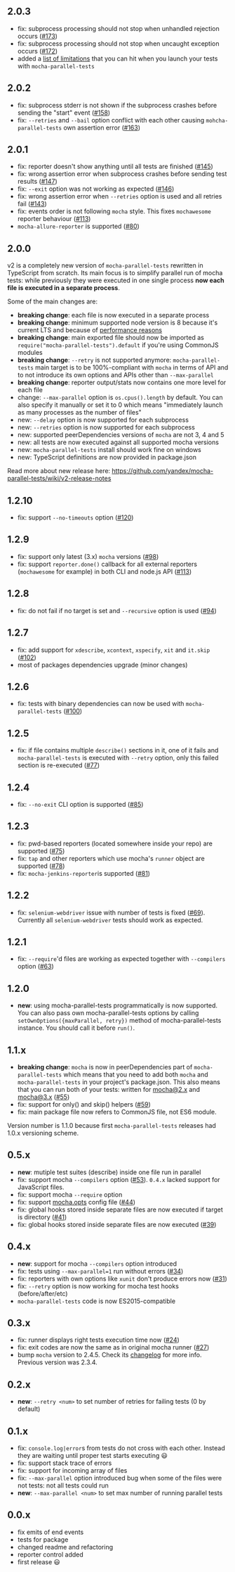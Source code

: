 ## 2.0.3

 * fix: subprocess processing should not stop when unhandled rejection occurs ([#173](https://github.com/yandex/mocha-parallel-tests/issues/173))
 * fix: subprocess processing should not stop when uncaught exception occurs ([#172](https://github.com/yandex/mocha-parallel-tests/issues/172))
 * added a [list of limitations](https://github.com/yandex/mocha-parallel-tests/wiki/Limitations) that you can hit when you launch your tests with `mocha-parallel-tests`

## 2.0.2

 * fix: subprocess stderr is not shown if the subprocess crashes before sending the "start" event ([#158](https://github.com/yandex/mocha-parallel-tests/issues/158))
 * fix: `--retries` and `--bail` option conflict with each other causing `mohcha-parallel-tests` own assertion error ([#163](https://github.com/yandex/mocha-parallel-tests/issues/163))

## 2.0.1

 * fix: reporter doesn't show anything until all tests are finished ([#145](https://github.com/yandex/mocha-parallel-tests/issues/145))
 * fix: wrong assertion error when subprocess crashes before sending test results ([#147](https://github.com/yandex/mocha-parallel-tests/issues/147))
 * fix: `--exit` option was not working as expected ([#146](https://github.com/yandex/mocha-parallel-tests/issues/146))
 * fix: wrong assertion error when `--retries` option is used and all retries fail ([#143](https://github.com/yandex/mocha-parallel-tests/issues/143))
 * fix: events order is not following `mocha` style. This fixes `mochawesome` reporter behaviour ([#113](https://github.com/yandex/mocha-parallel-tests/issues/113))
 * `mocha-allure-reporter` is supported ([#80](https://github.com/yandex/mocha-parallel-tests/issues/80))

## 2.0.0

v2 is a completely new version of `mocha-parallel-tests` rewritten in TypeScript from scratch. Its main focus is to simplify parallel run of mocha tests: while previously they were executed in one single process **now each file is executed in a separate process**.

Some of the main changes are:

 * **breaking change**: each file is now executed in a separate process
 * **breaking change**: minimum supported node version is 8 because it's current LTS and because of [performance reasons](https://blog.risingstack.com/important-features-fixes-node-js-version-8/)
 * **breaking change**: main exported file should now be imported as `require("mocha-parallel-tests").default` if you're using CommonJS modules
 * **breaking change**: `--retry` is not supported anymore: `mocha-parallel-tests` main target is to be 100%-compliant with `mocha` in terms of API and to not introduce its own options and APIs other than `--max-parallel`
 * **breaking change**: reporter output/stats now contains one more level for each file
 * change: `--max-parallel` option is `os.cpus().length` by default. You can also specify it manually or set it to 0 which means "immediately launch as many processes as the number of files"
 * new: `--delay` option is now supported for each subprocess
 * new: `--retries` option is now supported for each subprocess
 * new: supported peerDependencies versions of `mocha` are not 3, 4 and 5
 * new: all tests are now executed against all supported mocha versions
 * new: `mocha-parallel-tests` install should work fine on windows
 * new: TypeScript definitions are now provided in package.json

Read more about new release here: https://github.com/yandex/mocha-parallel-tests/wiki/v2-release-notes

## 1.2.10

 * fix: support `--no-timeouts` option ([#120](https://github.com/yandex/mocha-parallel-tests/issues/120))

## 1.2.9

 * fix: support only latest (3.x) `mocha` versions ([#98](https://github.com/yandex/mocha-parallel-tests/issues/98))
 * fix: support `reporter.done()` callback for all external reporters (`mochawesome` for example) in both CLI and node.js API ([#113](https://github.com/yandex/mocha-parallel-tests/issues/113))

## 1.2.8

 * fix: do not fail if no target is set and `--recursive` option is used ([#94](https://github.com/yandex/mocha-parallel-tests/issues/94))

## 1.2.7

 * fix: add support for `xdescribe`, `xcontext`, `xspecify`, `xit` and `it.skip` ([#102](https://github.com/yandex/mocha-parallel-tests/issues/102))
 * most of packages dependencies upgrade (minor changes)

## 1.2.6

 * fix: tests with binary dependencies can now be used with `mocha-parallel-tests` ([#100](https://github.com/yandex/mocha-parallel-tests/issues/100))

## 1.2.5

 * fix: if file contains multiple `describe()` sections in it, one of it fails and `mocha-parallel-tests` is executed with `--retry` option, only this failed section is re-executed ([#77](https://github.com/yandex/mocha-parallel-tests/issues/77))

## 1.2.4

 * fix: `--no-exit` CLI option is supported ([#85](https://github.com/yandex/mocha-parallel-tests/issues/85))

## 1.2.3

 * fix: pwd-based reporters (located somewhere inside your repo) are supported ([#75](https://github.com/yandex/mocha-parallel-tests/issues/75))
 * fix: `tap` and other reporters which use mocha's `runner` object are supported ([#78](https://github.com/yandex/mocha-parallel-tests/issues/78))
 * fix: `mocha-jenkins-reporter`is supported ([#81](https://github.com/yandex/mocha-parallel-tests/issues/81))

## 1.2.2

 * fix: `selenium-webdriver` issue with number of tests is fixed ([#69](https://github.com/yandex/mocha-parallel-tests/issues/69)). Currently all `selenium-webdriver` tests should work as expected.

## 1.2.1

 * fix: `--require`'d files are working as expected together with `--compilers` option ([#63](https://github.com/yandex/mocha-parallel-tests/issues/63))

## 1.2.0

 * **new**: using mocha-parallel-tests programmatically is now supported. You can also pass own mocha-parallel-tests options by calling `setOwnOptions({maxParallel, retry})` method of mocha-parallel-tests instance. You should call it before `run()`.

## 1.1.x

 * **breaking change**: `mocha` is now in peerDependencies part of `mocha-parallel-tests` which means that you need to add both `mocha` and `mocha-parallel-tests` in your project's package.json. This also means that you can run both of your tests: written for mocha@2.x and mocha@3.x ([#55](https://github.com/yandex/mocha-parallel-tests/issues/55))
 * fix: support for only() and skip() helpers ([#59](https://github.com/yandex/mocha-parallel-tests/issues/59))
 * fix: main package file now refers to CommonJS file, not ES6 module.

Version number is 1.1.0 because first `mocha-parallel-tests` releases had 1.0.x versioning scheme.

## 0.5.x

 * **new**: mutiple test suites (describe) inside one file run in parallel
 * fix: support mocha `--compilers` option ([#53](https://github.com/yandex/mocha-parallel-tests/issues/53)). `0.4.x` lacked support for JavaScript files.
 * fix: support mocha `--require` option
 * fix: support [mocha.opts](https://mochajs.org/#mochaopts) config file ([#44](https://github.com/yandex/mocha-parallel-tests/issues/44))
 * fix: global hooks stored inside separate files are now executed if target is directory ([#41](https://github.com/yandex/mocha-parallel-tests/issues/41))
 * fix: global hooks stored inside separate files are now executed ([#39](https://github.com/yandex/mocha-parallel-tests/issues/39))

## 0.4.x

 * **new**: support for mocha `--compilers` option introduced
 * fix: tests using `--max-parallel=1` run without errors ([#34](https://github.com/yandex/mocha-parallel-tests/issues/34))
 * fix: reporters with own options like `xunit` don't produce errors now ([#31](https://github.com/yandex/mocha-parallel-tests/issues/31))
 * fix: `--retry` option is now working for mocha test hooks (before/after/etc)
 * `mocha-parallel-tests` code is now ES2015-compatible

## 0.3.x

 * fix: runner displays right tests execution time now ([#24](https://github.com/yandex/mocha-parallel-tests/issues/24))
 * fix: exit codes are now the same as in original mocha runner ([#27](https://github.com/yandex/mocha-parallel-tests/issues/27))
 * bump `mocha` version to 2.4.5. Check its [changelog](https://github.com/mochajs/mocha/blob/master/CHANGELOG.md) for more info. Previous version was 2.3.4.

## 0.2.x

 * **new**: `--retry <num>` to set number of retries for failing tests (0 by default)

## 0.1.x

 * fix: `console.log|error`s from tests do not cross with each other. Instead they are waiting until proper test starts executing :smiley:
 * fix: support stack trace of errors
 * fix: support for incoming array of files
 * fix: `--max-parallel` option introduced bug when some of the files were not tests: not all tests could run
 * **new**: `--max-parallel <num>` to set max number of running parallel tests

## 0.0.x

 * fix emits of end events
 * tests for package
 * changed readme and refactoring
 * reporter control added
 * first release :smiley:

